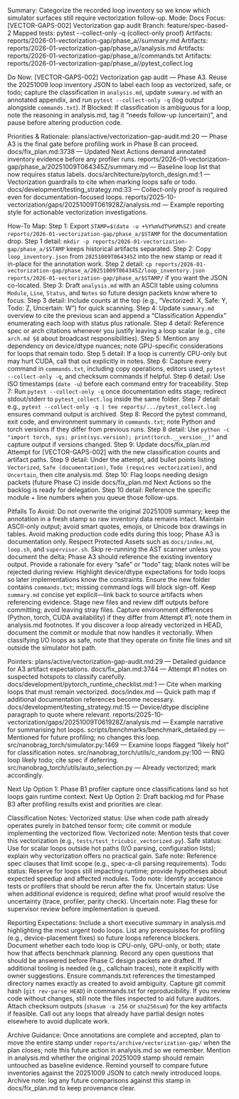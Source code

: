 Summary: Categorize the recorded loop inventory so we know which simulator surfaces still require vectorization follow-up.
Mode: Docs
Focus: [VECTOR-GAPS-002] Vectorization gap audit
Branch: feature/spec-based-2
Mapped tests: pytest --collect-only -q (collect-only proof)
Artifacts: reports/2026-01-vectorization-gap/phase_a/<STAMP>/summary.md
Artifacts: reports/2026-01-vectorization-gap/phase_a/<STAMP>/analysis.md
Artifacts: reports/2026-01-vectorization-gap/phase_a/<STAMP>/commands.txt
Artifacts: reports/2026-01-vectorization-gap/phase_a/<STAMP>/pytest_collect.log

Do Now: [VECTOR-GAPS-002] Vectorization gap audit — Phase A3. Reuse the 20251009 loop inventory JSON to label each loop as vectorized, safe, or todo; capture the classification in `analysis.md`, update `summary.md` with an annotated appendix, and run `pytest --collect-only -q` (log output alongside `commands.txt`).
If Blocked: If classification is ambiguous for a loop, note the reasoning in analysis.md, tag it “needs follow-up (uncertain)”, and pause before altering production code.

Priorities & Rationale:
plans/active/vectorization-gap-audit.md:20 — Phase A3 is the final gate before profiling work in Phase B can proceed.
docs/fix_plan.md:3738 — Updated Next Actions demand annotated inventory evidence before any profiler runs.
reports/2026-01-vectorization-gap/phase_a/20251009T064345Z/summary.md — Baseline loop list that now requires status labels.
docs/architecture/pytorch_design.md:1 — Vectorization guardrails to cite when marking loops safe or todo.
docs/development/testing_strategy.md:33 — Collect-only proof is required even for documentation-focused loops.
reports/2025-10-vectorization/gaps/20251009T061928Z/analysis.md — Example reporting style for actionable vectorization investigations.

How-To Map:
Step 1: Export `STAMP=$(date -u +%Y%m%dT%H%M%SZ)` and create `reports/2026-01-vectorization-gap/phase_a/$STAMP` for the documentation drop.
Step 1 detail: `mkdir -p reports/2026-01-vectorization-gap/phase_a/$STAMP` keeps historical artifacts separated.
Step 2: Copy `loop_inventory.json` from `20251009T064345Z` into the new stamp or read it in-place for the annotation work.
Step 2 detail: `cp reports/2026-01-vectorization-gap/phase_a/20251009T064345Z/loop_inventory.json reports/2026-01-vectorization-gap/phase_a/$STAMP/` if you want the JSON co-located.
Step 3: Draft `analysis.md` with an ASCII table using columns `Module`, `Line`, `Status`, and `Notes` so future design packets know where to focus.
Step 3 detail: Include counts at the top (e.g., “Vectorized: X, Safe: Y, Todo: Z, Uncertain: W”) for quick scanning.
Step 4: Update `summary.md` overview to cite the previous scan and append a “Classification Appendix” enumerating each loop with status plus rationale.
Step 4 detail: Reference spec or arch citations whenever you justify leaving a loop scalar (e.g., cite `arch.md §8` about broadcast responsibilities).
Step 5: Mention any dependency on device/dtype nuances; note GPU-specific considerations for loops that remain todo.
Step 5 detail: If a loop is currently CPU-only but may hurt CUDA, call that out explicitly in notes.
Step 6: Capture every command in `commands.txt`, including copy operations, editors used, `pytest --collect-only -q`, and checksum commands if helpful.
Step 6 detail: Use ISO timestamps (`date -u`) before each command entry for traceability.
Step 7: Run `pytest --collect-only -q` once documentation edits stage; redirect stdout/stderr to `pytest_collect.log` inside the same folder.
Step 7 detail: e.g., `pytest --collect-only -q | tee reports/.../pytest_collect.log` ensures command output is archived.
Step 8: Record the pytest command, exit code, and environment summary in `commands.txt`; note Python and torch versions if they differ from previous runs.
Step 8 detail: Use `python -c "import torch, sys; print(sys.version); print(torch.__version__)"` and capture output if versions changed.
Step 9: Update docs/fix_plan.md Attempt for [VECTOR-GAPS-002] with the new classification counts and artifact paths.
Step 9 detail: Under the attempt, add bullet points listing `Vectorized`, `Safe (documentation)`, `Todo (requires vectorization)`, and `Uncertain`, then cite analysis.md.
Step 10: Flag loops needing design packets (future Phase C) inside docs/fix_plan.md Next Actions so the backlog is ready for delegation.
Step 10 detail: Reference the specific module + line numbers when you queue those follow-ups.

Pitfalls To Avoid:
Do not overwrite the original 20251009 summary; keep the annotation in a fresh stamp so raw inventory data remains intact.
Maintain ASCII-only output; avoid smart quotes, emojis, or Unicode box drawings in tables.
Avoid making production code edits during this loop; Phase A3 is documentation only.
Respect Protected Assets such as `docs/index.md`, `loop.sh`, and `supervisor.sh`.
Skip re-running the AST scanner unless you document the delta; Phase A3 should reference the existing inventory output.
Provide a rationale for every “safe” or “todo” tag; blank notes will be rejected during review.
Highlight device/dtype expectations for todo loops so later implementations know the constraints.
Ensure the new folder contains `commands.txt`; missing command logs will block sign-off.
Keep `summary.md` concise yet explicit—link back to source artifacts when referencing evidence.
Stage new files and review diff outputs before committing; avoid leaving stray files.
Capture environment differences (Python, torch, CUDA availability) if they differ from Attempt #1; note them in analysis.md footnotes.
If you discover a loop already vectorized in HEAD, document the commit or module that now handles it vectorially.
When classifying I/O loops as safe, note that they operate on finite file lines and sit outside the simulator hot path.

Pointers:
plans/active/vectorization-gap-audit.md:29 — Detailed guidance for A3 artifact expectations.
docs/fix_plan.md:3744 — Attempt #1 notes on suspected hotspots to classify carefully.
docs/development/pytorch_runtime_checklist.md:1 — Cite when marking loops that must remain vectorized.
docs/index.md — Quick path map if additional documentation references become necessary.
docs/development/testing_strategy.md:15 — Device/dtype discipline paragraph to quote where relevant.
reports/2025-10-vectorization/gaps/20251009T061928Z/analysis.md — Example narrative for summarising hot loops.
scripts/benchmarks/benchmark_detailed.py — Mentioned for future profiling; no changes this loop.
src/nanobrag_torch/simulator.py:1469 — Examine loops flagged “likely hot” for classification notes.
src/nanobrag_torch/utils/c_random.py:100 — RNG loop likely todo; cite spec if deferring.
src/nanobrag_torch/utils/auto_selection.py — Already vectorized; mark accordingly.

Next Up Option 1: Phase B1 profiler capture once classifications land so hot loops gain runtime context.
Next Up Option 2: Draft backlog.md for Phase B3 after profiling results exist and priorities are clear.

Classification Notes:
Vectorized status: Use when code path already operates purely in batched tensor form; cite commit or module implementing the vectorized flow.
Vectorized note: Mention tests that cover this vectorization (e.g., `tests/test_tricubic_vectorized.py`).
Safe status: Use for scalar loops outside hot paths (I/O parsing, configuration lists); explain why vectorization offers no practical gain.
Safe note: Reference spec clauses that limit scope (e.g., spec-a-cli parsing requirements).
Todo status: Reserve for loops still impacting runtime; provide hypotheses about expected speedup and affected modules.
Todo note: Identify acceptance tests or profilers that should be rerun after the fix.
Uncertain status: Use when additional evidence is required; define what proof would resolve the uncertainty (trace, profiler, parity check).
Uncertain note: Flag these for supervisor review before implementation is queued.

Reporting Expectations:
Include a short executive summary in analysis.md highlighting the most urgent todo loops.
List any prerequisites for profiling (e.g., device-placement fixes) so future loops reference blockers.
Document whether each todo loop is CPU-only, GPU-only, or both; state how that affects benchmark planning.
Record any open questions that should be answered before Phase C design packets are drafted.
If additional tooling is needed (e.g., callchain traces), note it explicitly with owner suggestions.
Ensure commands.txt references the timestamped directory names exactly as created to avoid ambiguity.
Capture git commit hash (`git rev-parse HEAD`) in commands.txt for reproducibility.
If you review code without changes, still note the files inspected to aid future auditors.
Attach checksum outputs (`shasum -a 256` or `sha256sum`) for the key artifacts if feasible.
Call out any loops that already have partial design notes elsewhere to avoid duplicate work.

Archive Guidance:
Once annotations are complete and accepted, plan to move the entire stamp under `reports/archive/vectorization-gap/` when the plan closes; note this future action in analysis.md so we remember.
Mention in analysis.md whether the original 20251009 stamp should remain untouched as baseline evidence.
Remind yourself to compare future inventories against the 20251009 JSON to catch newly introduced loops.
Archive note: log any future comparisons against this stamp in docs/fix_plan.md to keep provenance clear.
